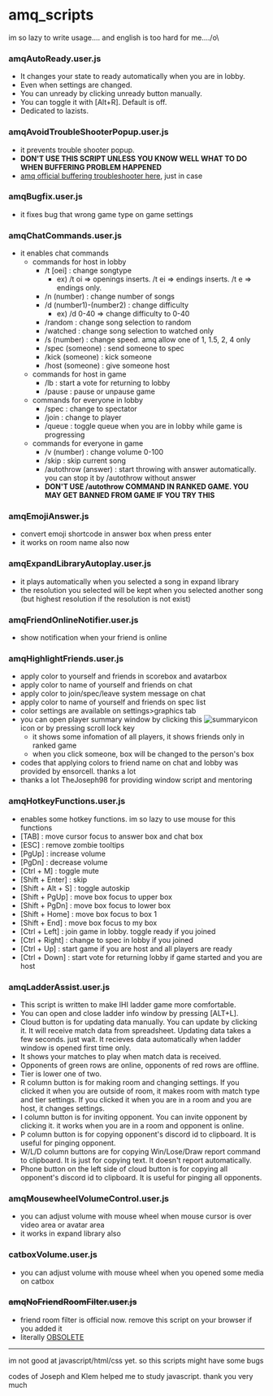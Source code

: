 # amq_scripts

im so lazy to write usage.... and english is too hard for me..../o\

### amqAutoReady.user.js
- It changes your state to ready automatically when you are in lobby.
- Even when settings are changed.
- You can unready by clicking unready button manually.
- You can toggle it with [Alt+R]. Default is off.
- Dedicated to lazists.

### amqAvoidTroubleShooterPopup.user.js
- it prevents trouble shooter popup.
- **DON'T USE THIS SCRIPT UNLESS YOU KNOW WELL WHAT TO DO WHEN BUFFERING PROBLEM HAPPENED**
- [amq official buffering troubleshooter here](https://animemusicquiz.com/troubleshooting), just in case

### amqBugfix.user.js
- it fixes bug that wrong game type on game settings

### amqChatCommands.user.js
- it enables chat commands
  - commands for host in lobby
    - /t [oei] : change songtype
      - ex) /t oi => openings inserts. /t ei => endings inserts. /t e => endings only.
    - /n (number) : change number of songs
    - /d (number1)-(number2) : change difficulty
      - ex) /d 0-40 => change difficulty to 0-40
    - /random : change song selection to random
    - /watched : change song selection to watched only
    - /s (number) : change speed. amq allow one of 1, 1.5, 2, 4 only
    - /spec (someone) : send someone to spec
    - /kick (someone) : kick someone
    - /host (someone) : give someone host
  - commands for host in game
    - /lb : start a vote for returning to lobby
    - /pause : pause or unpause game
  - commands for everyone in lobby
    - /spec : change to spectator
    - /join : change to player
    - /queue : toggle queue when you are in lobby while game is progressing
  - commands for everyone in game
    - /v (number) : change volume 0-100
    - /skip : skip current song
    - /autothrow (answer) : start throwing with answer automatically. you can stop it by /autothrow without answer
    - **DON'T USE /autothrow COMMAND IN RANKED GAME. YOU MAY GET BANNED FROM GAME IF YOU TRY THIS**

### amqEmojiAnswer.js
- convert emoji shortcode in answer box when press enter
- it works on room name also now

### amqExpandLibraryAutoplay.user.js
- it plays automatically when you selected a song in expand library
- the resolution you selected will be kept when you selected another song (but highest resolution if the resolution is not exist)

### amqFriendOnlineNotifier.user.js
- show notification when your friend is online

### amqHighlightFriends.user.js
- apply color to yourself and friends in scorebox and avatarbox
- apply color to name of yourself and friends on chat
- apply color to join/spec/leave system message on chat
- apply color to name of yourself and friends on spec list
- color settings are available on settings>graphics tab
- you can open player summary window by clicking this ![summaryicon](https://i.imgur.com/ZFLFd2t.png) icon or by pressing scroll lock key
  + it shows some infomation of all players, it shows friends only in ranked game
  + when you click someone, box will be changed to the person's box
- codes that applying colors to friend name on chat and lobby was provided by ensorcell. thanks a lot
- thanks a lot TheJoseph98 for providing window script and mentoring

### amqHotkeyFunctions.user.js
- enables some hotkey functions. im so lazy to use mouse for this functions
- [TAB] : move cursor focus to answer box and chat box
- [ESC] : remove zombie tooltips
- [PgUp] : increase volume
- [PgDn] : decrease volume
- [Ctrl + M] : toggle mute
- [Shift + Enter] : skip
- [Shift + Alt + S] : toggle autoskip
- [Shift + PgUp] : move box focus to upper box
- [Shift + PgDn] : move box focus to lower box
- [Shift + Home] : move box focus to box 1
- [Shift + End] : move box focus to my box
- [Ctrl + Left] : join game in lobby. toggle ready if you joined
- [Ctrl + Right] : change to spec in lobby if you joined
- [Ctrl + Up] : start game if you are host and all players are ready
- [Ctrl + Down] : start vote for returning lobby if game started and you are host

### amqLadderAssist.user.js
- This script is written to make IHI ladder game more comfortable.
- You can open and close ladder info window by pressing [ALT+L].
- Cloud button is for updating data manually. You can update by clicking it. It will receive match data from spreadsheet. Updating data takes a few seconds. just wait. It recieves data automatically when ladder window is opened first time only.
- It shows your matches to play when match data is received.
- Opponents of green rows are online, opponents of red rows are offline.
- Tier is lower one of two.
- R column button is for making room and changing settings. If you clicked it when you are outside of room, it makes room with match type and tier settings. If you clicked it when you are in a room and you are host, it changes settings.
- I column button is for inviting opponent. You can invite opponent by clicking it. it works when you are in a room and opponent is online.
- P column button is for copying opponent's discord id to clipboard. It is useful for pinging opponent.
- W/L/D column buttons are for copying Win/Lose/Draw report command to clipboard. It is just for copying text. It doesn't report automatically.
- Phone button on the left side of cloud button is for copying all opponent's discord id to clipboard. It is useful for pinging all opponents.

### amqMousewheelVolumeControl.user.js
- you can adjust volume with mouse wheel when mouse cursor is over video area or avatar area
- it works in expand library also

### catboxVolume.user.js
- you can adjust volume with mouse wheel when you opened some media on catbox

### ~~amqNoFriendRoomFilter.user.js~~
- friend room filter is official now. remove this script on your browser if you added it
- literally [OBSOLETE](https://files.catbox.moe/hwb7zh.webm)

---
im not good at javascript/html/css yet. so this scripts might have some bugs

codes of Joseph and Klem helped me to study javascript. thank you very much
